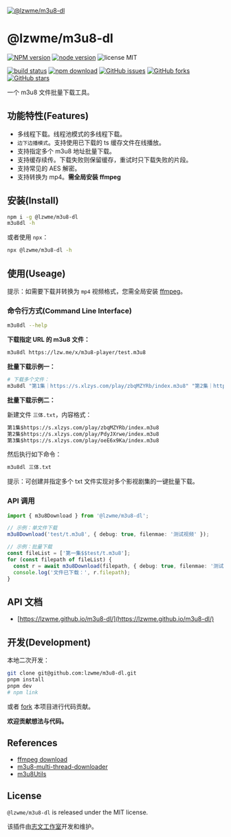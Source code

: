 [![@lzwme/m3u8-dl](https://nodei.co/npm/@lzwme/m3u8-dl.png)][npm-url]

# @lzwme/m3u8-dl

[![NPM version][npm-badge]][npm-url]
[![node version][node-badge]][node-url]
![license MIT](https://img.shields.io/github/license/lzwme/m3u8-dl)

[![build status](https://github.com/lzwme/m3u8-dl/actions/workflows/node-ci.yml/badge.svg)](https://github.com/lzwme/m3u8-dl/actions/workflows/node-ci.yml)
[![npm download][download-badge]][download-url]
[![GitHub issues][issues-badge]][issues-url]
[![GitHub forks][forks-badge]][forks-url]
[![GitHub stars][stars-badge]][stars-url]

一个 m3u8 文件批量下载工具。

## 功能特性(Features)

- 多线程下载。线程池模式的多线程下载。
- `边下边播模式`。支持使用已下载的 ts 缓存文件在线播放。
- 支持指定多个 m3u8 地址批量下载。
- 支持缓存续传。下载失败则保留缓存，重试时只下载失败的片段。
- 支持常见的 AES 解密。
- 支持转换为 mp4。**需全局安装 ffmpeg**

## 安装(Install)

```bash
npm i -g @lzwme/m3u8-dl
m3u8dl -h
```

或者使用 `npx`：

```bash
npx @lzwme/m3u8-dl -h
```

## 使用(Useage)

提示：如需要下载并转换为 `mp4` 视频格式，您需全局安装 [ffmpeg](https://ffmpeg.org/download.html)。

### 命令行方式(Command Line Interface)

```bash
m3u8dl --help
```

**下载指定 URL 的 m3u8 文件：**

```bash
m3u8dl https://lzw.me/x/m3u8-player/test.m3u8
```

**批量下载示例一：**

```bash
# 下载多个文件：
m3u8dl "第1集｜https://s.xlzys.com/play/zbqMZYRb/index.m3u8" "第2集｜https://s.xlzys.com/play/PdyJXrwe/index.m3u8" --filename "三体"
```

**批量下载示例二：**

新建文件 `三体.txt`，内容格式：

```txt
第1集$https://s.xlzys.com/play/zbqMZYRb/index.m3u8
第2集$https://s.xlzys.com/play/PdyJXrwe/index.m3u8
第3集$https://s.xlzys.com/play/oeE6x9Ka/index.m3u8
```

然后执行如下命令：

```bash
m3u8dl 三体.txt
```

提示：可创建并指定多个 txt 文件实现对多个影视剧集的一键批量下载。

### API 调用

```ts
import { m3u8Download } from '@lzwme/m3u8-dl';

// 示例：单文件下载
m3u8Download('test/t.m3u8', { debug: true, filenmae: '测试视频' });

// 示例：批量下载
const fileList = ['第一集$$test/t.m3u8'];
for (const filepath of fileList) {
  const r = await m3u8Download(filepath, { debug: true, filenmae: '测试视频' });
  console.log('文件已下载：', r.filepath);
}
```

## API 文档

- [https://lzwme.github.io/m3u8-dl/](https://lzwme.github.io/m3u8-dl/)

## 开发(Development)

本地二次开发：

```bash
git clone git@github.com:lzwme/m3u8-dl.git
pnpm install
pnpm dev
# npm link
```

或者 [fork](https://github.com/lzwme/m3u8-dl/fork) 本项目进行代码贡献。

**欢迎贡献想法与代码。**

## References

- [ffmpeg download](https://ffmpeg.org/download.html)
- [m3u8-multi-thread-downloader](https://github.com/sahadev/m3u8Downloader)
- [m3u8Utils](https://github.com/liupishui/m3u8Utils)

## License

`@lzwme/m3u8-dl` is released under the MIT license.

该插件由[志文工作室](https://lzw.me)开发和维护。

[stars-badge]: https://img.shields.io/github/stars/lzwme/m3u8-dl.svg
[stars-url]: https://github.com/lzwme/m3u8-dl/stargazers
[forks-badge]: https://img.shields.io/github/forks/lzwme/m3u8-dl.svg
[forks-url]: https://github.com/lzwme/m3u8-dl/network
[issues-badge]: https://img.shields.io/github/issues/lzwme/m3u8-dl.svg
[issues-url]: https://github.com/lzwme/m3u8-dl/issues
[npm-badge]: https://img.shields.io/npm/v/@lzwme/m3u8-dl.svg?style=flat-square
[npm-url]: https://npmjs.com/package/@lzwme/m3u8-dl
[node-badge]: https://img.shields.io/badge/node.js-%3E=_14.18.0-green.svg?style=flat-square
[node-url]: https://nodejs.org/download/
[download-badge]: https://img.shields.io/npm/dm/@lzwme/m3u8-dl.svg?style=flat-square
[download-url]: https://npmjs.com/package/@lzwme/m3u8-dl
[bundlephobia-url]: https://bundlephobia.com/result?p=@lzwme/m3u8-dl@latest
[bundlephobia-badge]: https://badgen.net/bundlephobia/minzip/@lzwme/m3u8-dl@latest
